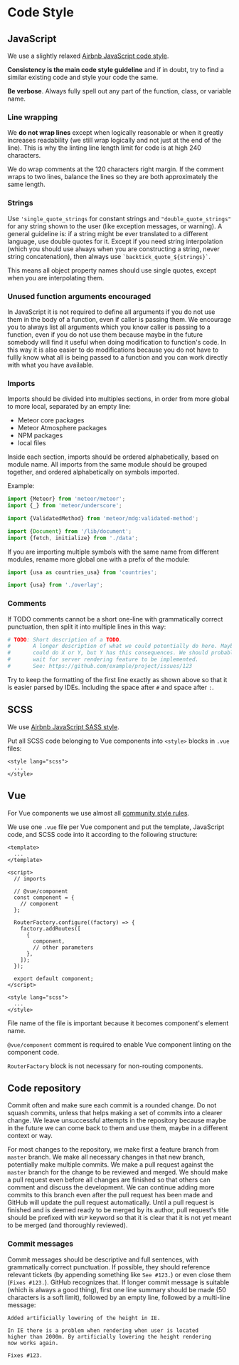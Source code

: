 # Code Style

## JavaScript

We use a slightly relaxed [Airbnb JavaScript code style](https://github.com/airbnb/javascript).

**Consistency is the main code style guideline** and if in doubt, try to find a similar existing code and style
your code the same.

**Be verbose**. Always fully spell out any part of the function, class, or variable name.

### Line wrapping

We **do not wrap lines** except when logically reasonable or when it greatly increases readability
(we still wrap logically and not just at the end of the line). This is why the linting line length limit
for code is at high 240 characters.

We do wrap comments at the 120 characters right margin. If the comment wraps to two lines, balance the lines
so they are both approximately the same length.

### Strings

Use `'single_quote_strings` for constant strings and `"double_quote_strings"` for any string shown to the
user (like exception messages, or warning). A general guideline is: if a string might be ever translated to a
different language, use double quotes for it. Except if you need string interpolation (which you
should use always when you are constructing a string, never string concatenation), then always use
`` `backtick_quote_${strings}` ``.

This means all object property names should use single quotes, except when you are interpolating them.

### Unused function arguments encouraged

In JavaScript it is not required to define all arguments if you do not use them in the body of a function,
even if caller is passing them. We encourage you to always list all arguments which you know caller is
passing to a function, even if you do not use them because maybe in the future somebody will find it useful
when doing modification to function's code. In this way it is also easier to do modifications because you
do not have to fullly know what all is being passed to a function and you can work directly with what you have
available.

### Imports

Imports should be divided into multiples sections, in order from more global to more local, separated by an empty line:
 * Meteor core packages
 * Meteor Atmosphere packages
 * NPM packages
 * local files

Inside each section, imports should be ordered alphabetically, based on module name.
All imports from the same module should be grouped together, and ordered alphabetically on symbols imported.

Example:

```javascript
import {Meteor} from 'meteor/meteor';
import {_} from 'meteor/underscore';

import {ValidatedMethod} from 'meteor/mdg:validated-method';

import {Document} from '/lib/document';
import {fetch, initialize} from './data';
```

If you are importing multiple symbols with the same name from different modules, rename more global one with a prefix
of the module:

```javascript
import {usa as countries_usa} from 'countries';

import {usa} from './overlay';
```

### Comments

If TODO comments cannot be a short one-line with grammatically correct punctuation, then split it into multiple lines in this way:

```python
# TODO: Short description of a TODO.
#       A longer description of what we could potentially do here. Maybe we
#       could do X or Y, but Y has this consequences. We should probably
#       wait for server rendering feature to be implemented.
#       See: https://github.com/example/project/issues/123
```

Try to keep the formatting of the first line exactly as shown above so that it is easier parsed by IDEs.
Including the space after `#` and space after `:`.

## SCSS

We use [Airbnb JavaScript SASS style](https://github.com/airbnb/css).

Put all SCSS code belonging to Vue components into `<style>` blocks in `.vue` files:

```vue
<style lang="scss">
  ...
</style>
```

## Vue

For Vue components we use almost all [community style rules](https://github.com/vuejs/eslint-plugin-vue#bulb-rules).

We use one `.vue` file per Vue component and put the template, JavaScript code, and SCSS code into it according
to the following structure:

```vue
<template>
  ...
</template>

<script>
  // imports

  // @vue/component
  const component = {
    // component
  };

  RouterFactory.configure((factory) => {
    factory.addRoutes([
      {
        component,
        // other parameters
      },
    ]);
  });

  export default component;
</script>

<style lang="scss">
  ...
</style>
```

File name of the file is important because it becomes component's element
name.

`@vue/component` comment is required to enable Vue component linting on the component code.

`RouterFactory` block is not necessary for non-routing components.

## Code repository

Commit often and make sure each commit is a rounded change. Do not squash commits, unless that helps making a set of commits
into a clearer change. We leave unsuccessful attempts in the repository because maybe in the future we can come back to them
and use them, maybe in a different context or way.

For most changes to the repository, we make first a feature branch from `master` branch. We make all necessary changes in
that new branch, potentially make multiple commits. We make a pull request against the `master` branch for the change
to be reviewed and merged. We should make a pull request even before all changes are finished so that others can comment
and discuss the development. We can continue adding more commits to this branch even after the pull request has been made
and GitHub will update the pull request automatically. Until a pull request is finished and is deemed ready to be merged
by its author, pull request's title should be prefixed with `WiP` keyword so that it is clear that it is not yet meant
to be merged (and thoroughly reviewed).

### Commit messages

Commit messages should be descriptive and full sentences, with grammatically correct punctuation.
If possible, they should reference relevant tickets (by appending something like `See #123.`) or even close them
(`Fixes #123.`). GitHub recognizes that. If longer commit message is suitable (which is always a good thing),
first one line summary should be made (50 characters is a soft limit), followed by an empty line, followed
by a multi-line message:

    Added artificially lowering of the height in IE.
    
    In IE there is a problem when rendering when user is located
    higher than 2000m. By artificially lowering the height rendering
    now works again.

    Fixes #123.
